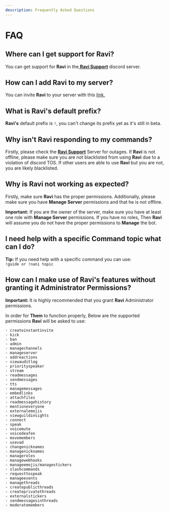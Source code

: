 ```yaml
---
description: Frequently Asked Questions
---
```


# FAQ

## Where can I get support for **Ravi**?

You can get support for **Ravi** in the[ ](https://discord.gg/fDbpPDkaMU)[**Ravi Support**](https://discord.gg/gv2vjKqZP7) discord server.

## How can I add **Ravi** to my server?

You can invite **Ravi** to your server with this [link.](https://bit.ly/raviticket)

## What is **Ravi**'s default prefix?

**Ravi's** default prefix is `!`, you can't change its prefix yet as it's still in beta.

## Why isn't **Ravi** responding to my commands?

Firstly, please check the [**Ravi Support**](https://discord.gg/gv2vjKqZP7) Server for outages. If **Ravi** is not offline, please make sure you are not blacklisted from using **Ravi** due to a violation of discord TOS. If other users are able to use **Ravi** but you are not, you are likely blacklisted.

## Why is **Ravi** not working as expected?

Firstly, make sure **Ravi** has the proper permissions. Additionally, please make sure you have **Manage Server** permissions and that he is not offline.

**Important:** If you are the owner of the server, make sure you have at least one role with **Manage Server** permissions. If you have no roles, Then **Ravi** will assume you do not have the proper permissions to **Manage** the bot.

## I need help with a specific Command topic what can I do?

**Tip:** If you need help with a specific command you can use:\
`!guide or !nani topic`

## **How can I make use of Ravi's features without granting it Administrator Permissions?**

**Important:** It is highly recommended that you grant **Ravi** Administrator permissions.

In order for **Them** to function properly, Below are the supported permissions **Ravi** will be asked to use:

```
- createinstantinvite
- kick
- ban
- admin
- managechannels
- manageserver
- addreactions
- viewauditlog
- priorityspeaker
- stream
- readmessages
- sendmessages
- tts
- managemessages
- embedlinks
- attachfiles
- readmessagehistory
- mentioneveryone
- externalemojis
- viewguildinsights
- connect
- speak
- voicemute
- voicedeafen
- movemembers
- usevad
- changenicknames
- managenicknames
- manageroles
- managewebhooks
- manageemojis/managestickers
- slashcommands
- requesttospeak
- manageevents
- managethreads
- createpublicthreads
- createprivatethreads
- externalstickers
- sendmessagesinthreads
- moderatemembers
```

